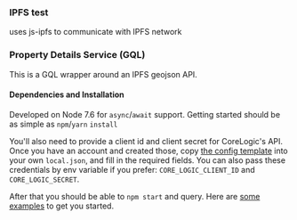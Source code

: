 
### IPFS test
uses js-ipfs to communicate with IPFS network

### Property Details Service (GQL)
This is a GQL wrapper around an IPFS geojson API.


#### Dependencies and Installation
Developed on Node 7.6 for `async`/`await` support.  Getting started should be as simple as `npm`/`yarn` `install`

You'll also need to provide a client id and client secret for CoreLogic's API.  Once you have an account and created those, copy [the config template](config/local.json.template) into your own `local.json`, and fill in the required fields.    You can also pass these credentials by env variable if you prefer: `CORE_LOGIC_CLIENT_ID` and `CORE_LOGIC_SECRET`.

After that you should be able to `npm start` and query.  Here are [some examples](http://bit.ly/2qaKKS9) to get you started.
